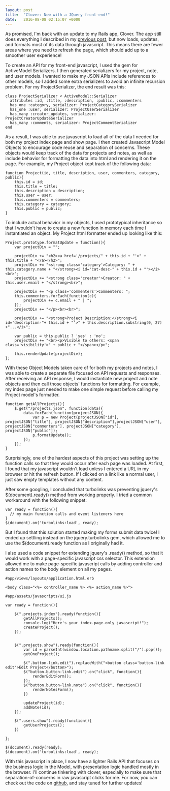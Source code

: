 ```yaml
---
layout: post
title:  "Clover: Now with a JQuery front-end!"
date:   2016-08-08 02:15:07 +0000
---
```



As promised, I'm back with an update to my Rails app, Clover. The app still does everything I described in my [previous post](https://vinvasir.github.io/2016/07/09/clover_my_rails_app_for_project_blogging_and_collaboration/), but now loads, updates, and formats most of its data through javascript. This means there are fewer areas where you need to refresh the page, which should add up to a smoother user experience!

To create an API for my front-end javascript, I used the gem for ActiveModel Serializers. I then generated serializers for my project, note, and user models. I wanted to make my JSON APIs include references to other models, so I added some extra serializers to avoid an infinite recursion problem. For my ProjectSerializer, the end result was this: 

```
class ProjectSerializer < ActiveModel::Serializer
  attributes :id, :title, :description, :public, :commenters
  has_one :category, serializer: ProjectCategorySerializer
  has_one :user, serializer: ProjectUserSerializer
  has_many :creator_updates, serializer: ProjectCreatorUpdateSerializer
  has_many :comments, serializer: ProjectCommentSerializer
end
```

As a result, I was able to use javascript to load all of the data I needed for both my project index page and show page. I then created Javascript Model Objects to encourage code reuse and separation of concerns. These objects would keep track of the data for projects and notes, as well as include behavior for formatting the data into html and rendering it on the page. For example, my Project object kept track of the following data: 

```
function Project(id, title, description, user, commenters, category, public){
	this.id = id;
	this.title = title;
	this.description = description;
	this.user = user;
	this.commenters = commenters;
	this.category = category;
	this.public = public;
}
```

To include actual behavior in my objects, I used prototypical inheritance so that I wouldn't have to create a new function in memory each time I instantiated an object. My Project html formatter ended up looking like this:

```
Project.prototype.formatUpdate = function(){
	var projectDiv = "";
	
	projectDiv += "<h2><a href='/projects/" + this.id + "'>" + this.title + "</a></h2>";
	projectDiv += "<strong class='category'>Category: " + this.category.name + "</strong><i id='cat-desc-" + this.id + "'></i><br>";
	projectDiv += "<strong class='creator'>Creator: " + this.user.email + "</strong><br>";

	projectDiv += "<p class='commenters'>Commenters: ";
	this.commenters.forEach(function(c){
		projectDiv += c.email + " | ";
	});
	projectDiv += "</p><br><br>";

	projectDiv += "<strong>Project Description:</strong><i id='description-"+ this.id + "'>" + this.description.substring(0, 27) +"...</i>";

	var public = this.public ? 'yes' : 'no';
	projectDiv += "<br><p>Visible to others: <span class='visibility'>" + public + "</span></p>";

	this.renderUpdate(projectDiv);
};
```

With these Object Models taken care of for both my projects and notes, I was able to create a separate file focused on API requests and responses. After receiving an API response, I would instantiate new project and note objects and then call those objects' functions for formatting. For example, my index page just needed to make one simple request before calling my Project model's formatter.

```
function getAllProjects(){
	$.get("/projects.json", function(data){
		data.forEach(function(projectJSON){
			var p = new Project(projectJSON["id"], projectJSON["title"], projectJSON["description"],projectJSON["user"], projectJSON["commenters"], projectJSON["category"], projectJSON["public"]);
			p.formatUpdate();
		});
	});
}
```

Surprisingly, one of the hardest aspects of this project was setting up the function calls so that they would occur after each page was loaded. At first, I found that my javascript wouldn't load unless I entered a URL in my browser or hit the refresh button. If I clicked on a link like a normal user, I just saw empty templates without any content. 

After some googling, I concluded that turbolinks was preventing jquery's $(document).ready() method from working properly. I tried a common workaround with the following snippet:

```
var ready = function(){
  // my main function calls and event listeners here
}
$(document).on('turbolinks:load', ready);
```

But I found that this solution started making my forms submit data twice! I ended up settling instead on the jquery.turbolinks gem, which allowed me to use the $(document).ready function as I originally had it.

I also used a code snippet for extending jquery's .ready() method, so that it would work with a page-specific javascript css selector. This extension allowed me to make page-specific javascript calls by adding controller and action names to the body element on all my pages.

```
#app/views/layouts/application.html.erb

<body class="<%= controller_name %> <%= action_name %>">

#app/assets/javascripts/ui.js

var ready = function(){

	$(".projects.index").ready(function(){
		getAllProjects();
		console.log("Here's your index-page-only javascript!");
		createProject();
	});

	
	$(".projects.show").ready(function(){
		var id = parseInt(window.location.pathname.split("/").pop());
		getOneProject();

		$(".button-link.edit").replaceWith("<button class='button-link edit'>Edit Project</button>");
		$("button.button-link.edit").on("click", function(){
			renderEditForm();
		});
		$("button.button-link.note").on("click", function(){
			renderNotesForm();
		})

		updateProject(id);
		addNote(id);
	});

	$(".users.show").ready(function(){
		getUserProjects();
	})

};

$(document).ready(ready);
$(document).on('turbolinks:load', ready);
```

With this javascript in place, I now have a lighter Rails API that focuses on the business logic in the Model, with presentation logic handled mostly in the browser. I'll continue tinkering with clover, especially to make sure that separation-of-concerns in raw javascript clicks for me. For now, you can check out the code on [github](https://github.com/vinvasir/clover/), and stay tuned for further updates!
